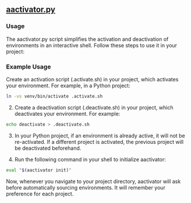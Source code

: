 ## [aactivator.py](aactivator.py)

### Usage 
The aactivator.py script simplifies the activation and deactivation of environments in an interactive shell. Follow these steps to use it in your project:

### Example Usage 
Create an activation script (.activate.sh) in your project, which activates your environment. For example, in a Python project:

```bash
ln -vs venv/bin/activate .activate.sh
```

2. Create a deactivation script (.deactivate.sh) in your project, which deactivates your environment. For example:

```bash
echo deactivate > .deactivate.sh
```
3. In your Python project, if an environment is already active, it will not be re-activated. If a different project is activated, the previous project will be deactivated beforehand.

4. Run the following command in your shell to initialize aactivator:
```bash
eval "$(aactivator init)"
```
Now, whenever you navigate to your project directory, aactivator will ask before automatically sourcing environments. It will remember your preference for each project.


